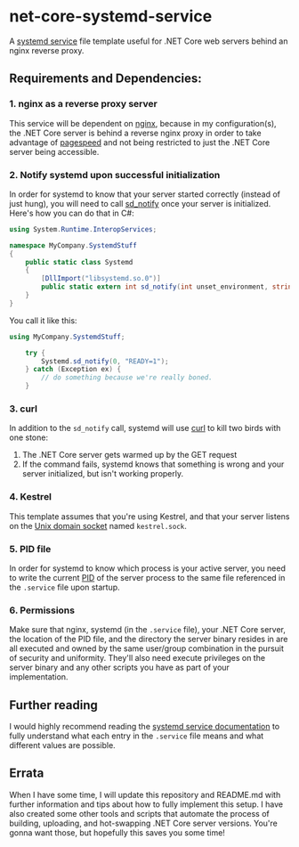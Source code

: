 # net-core-systemd-service
A [systemd service](https://www.freedesktop.org/software/systemd/man/systemd.service.html) file template useful for .NET Core web servers behind an nginx reverse proxy.

## Requirements and Dependencies:

### 1. nginx as a reverse proxy server
This service will be dependent on [nginx](https://www.nginx.com/), because in my configuration(s), the .NET Core server is behind a reverse nginx proxy in order to take advantage of [pagespeed](https://developers.google.com/speed/pagespeed/module/) and not being restricted to just the .NET Core server being accessible.

### 2. Notify systemd upon successful initialization
In order for systemd to know that your server started correctly (instead of just hung), you will need to call [sd_notify](https://www.freedesktop.org/software/systemd/man/sd_notify.html) once your server is initialized. Here's how you can do that in C#:

```C#
using System.Runtime.InteropServices;

namespace MyCompany.SystemdStuff
{
    public static class Systemd
    {
        [DllImport("libsystemd.so.0")]
        public static extern int sd_notify(int unset_environment, string state);
    }
}
```
You call it like this:

```C#
using MyCompany.SystemdStuff;

    try {
        Systemd.sd_notify(0, "READY=1");
    } catch (Exception ex) {
        // do something because we're really boned.
    }
```
### 3. curl
In addition to the `sd_notify` call, systemd will use [curl](https://curl.haxx.se/) to kill two birds with one stone:
1. The .NET Core server gets warmed up by the GET request
2. If the command fails, systemd knows that something is wrong and your server initialized, but isn't working properly.

### 4. Kestrel
This template assumes that you're using Kestrel, and that your server listens on the [Unix domain socket](https://en.wikipedia.org/wiki/Unix_domain_socket) named `kestrel.sock`.

### 5. PID file
In order for systemd to know which process is your active server, you need to write the current [PID](https://en.wikipedia.org/wiki/Process_identifier) of the server process to the same file referenced in the `.service` file upon startup.

### 6. Permissions
Make sure that nginx, systemd (in the `.service` file), your .NET Core server, the location of the PID file, and the directory the server binary resides in are all executed and owned by the same user/group combination in the pursuit of security and uniformity. They'll also need execute privileges on the server binary and any other scripts you have as part of your implementation.

## Further reading
I would highly recommend reading the [systemd service documentation](https://www.freedesktop.org/software/systemd/man/systemd.service.html) to fully understand what each entry in the `.service` file means and what different values are possible.

## Errata
When I have some time, I will update this repository and README.md with further information and tips about how to fully implement this setup. I have also created some other tools and scripts that automate the process of building, uploading, and hot-swapping .NET Core server versions. You're gonna want those, but hopefully this saves you some time!
